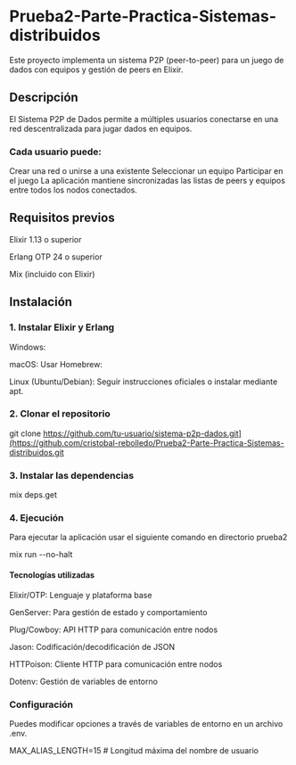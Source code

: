 # Prueba2-Parte-Practica-Sistemas-distribuidos
Este proyecto implementa un sistema P2P (peer-to-peer) para un juego de dados con equipos y gestión de peers en Elixir.

## Descripción
El Sistema P2P de Dados permite a múltiples usuarios conectarse en una red descentralizada para jugar dados en equipos.
### Cada usuario puede:
Crear una red o unirse a una existente
Seleccionar un equipo
Participar en el juego
La aplicación mantiene sincronizadas las listas de peers y equipos entre todos los nodos conectados.

## Requisitos previos
Elixir 1.13 o superior

Erlang OTP 24 o superior

Mix (incluido con Elixir)

## Instalación
### 1. Instalar Elixir y Erlang
Windows:

macOS:
Usar Homebrew:

Linux (Ubuntu/Debian):
Seguir instrucciones oficiales o instalar mediante apt.

### 2. Clonar el repositorio

git clone https://github.com/tu-usuario/sistema-p2p-dados.git](https://github.com/cristobal-rebolledo/Prueba2-Parte-Practica-Sistemas-distribuidos.git

### 3. Instalar las dependencias 
mix deps.get
### 4. Ejecución
Para ejecutar la aplicación usar el siguiente comando en directorio prueba2

mix run --no-halt

#### Tecnologías utilizadas
Elixir/OTP: Lenguaje y plataforma base

GenServer: Para gestión de estado y comportamiento

Plug/Cowboy: API HTTP para comunicación entre nodos

Jason: Codificación/decodificación de JSON

HTTPoison: Cliente HTTP para comunicación entre nodos

Dotenv: Gestión de variables de entorno

### Configuración
Puedes modificar opciones a través de variables de entorno en un archivo .env.

MAX_ALIAS_LENGTH=15  # Longitud máxima del nombre de usuario

